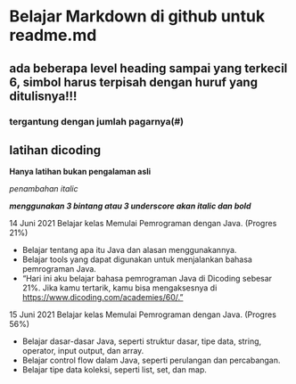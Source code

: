 # Belajar Markdown di github untuk readme.md

## ada beberapa level heading sampai yang terkecil 6, simbol harus terpisah dengan huruf yang ditulisnya!!!

### tergantung dengan jumlah pagarnya(#)

latihan dicoding
--
__Hanya latihan bukan pengalaman asli__

*penambahan italic*

***menggunakan 3 bintang atau 3 underscore akan italic dan bold***

14 Juni 2021
Belajar kelas Memulai Pemrograman dengan Java. (Progres 21%)
* Belajar tentang apa itu Java dan alasan menggunakannya.
* Belajar tools yang dapat digunakan untuk menjalankan bahasa pemrograman Java.
* “Hari ini aku belajar bahasa pemrograman Java di Dicoding sebesar 21%. 
Jika kamu tertarik, kamu bisa mengaksesnya di https://www.dicoding.com/academies/60/.”

15 Juni 2021
Belajar kelas Memulai Pemrograman dengan Java. (Progres 56%)
  * Belajar dasar-dasar Java, seperti struktur dasar, tipe data, string, operator, input output, dan array.
  * Belajar control flow dalam Java, seperti perulangan dan percabangan.
  * Belajar tipe data koleksi, seperti list, set, dan map.
